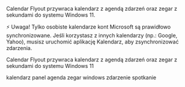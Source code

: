 [//]: # (Description)

Calendar Flyout przywraca kalendarz z agendą zdarzeń oraz zegar z sekundami do systemu Windows 11.

⚡ Uwaga!
Tylko osobiste kalendarze kont Microsoft są prawidłowo synchronizowane. Jeśli korzystasz z innych kalendarzy (np.: Google, Yahoo), musisz uruchomić aplikację Kalendarz, aby zsynchronizować zdarzenia.

[//]: # (Short description)

Calendar Flyout przywraca kalendarz z agendą zdarzeń oraz zegar z sekundami do systemu Windows 11

[//]: # (Keywords)

kalendarz
panel
agenda
zegar
windows
zdarzenie
spotkanie